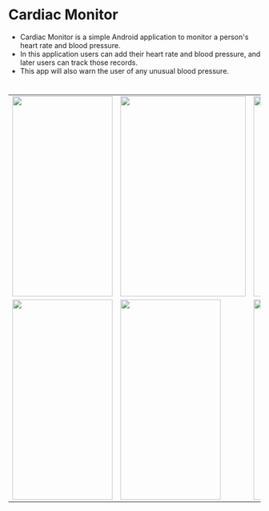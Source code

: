 


# Cardiac Monitor
* Cardiac Monitor is a simple Android application to monitor a person's heart rate and blood pressure.
* In this application users can add their heart rate and blood pressure, and later users can track those records.
*  This app will also warn the user of any unusual blood pressure.


#
<table>
  <tr> 
  <td><img src = "https://github.com/ZobayerAbedin/Cardiac-Monitor/assets/128525580/894df723-018c-4f0c-b17d-c0b645415d44" height = "400px" width="200px"/></td>
  <td> <img src = "https://github.com/ZobayerAbedin/Cardiac-Monitor/assets/128525580/4c7f641e-27ef-44a7-b655-de38172d3fad" height = "400px" width="250px" /> </td>
  <td><img src = "https://github.com/ZobayerAbedin/Cardiac-Monitor/assets/128525580/74a18e97-728d-454e-b710-4cf313134364" height = "400px" width="250px" /></td>
  <td><img src = "https://github.com/ZobayerAbedin/Cardiac-Monitor/assets/128525580/055de6d3-543d-4884-b4c9-533af68e6a0e" height = "400px" width="200spx" /></td>  
  </tr>
  
  <tr>
  <td><img src = "https://github.com/ZobayerAbedin/Cardiac-Monitor/assets/128525580/ca46a249-5341-422b-996a-2556fab6a26a" height = "400px" width="200px"/></td>
  <td><img src = "https://github.com/ZobayerAbedin/Cardiac-Monitor/assets/128525580/ad2722b1-6273-4fea-a2b1-d06d2def422c" height = "400px" width="200px"/></td>
  <td><img src = "https://github.com/ZobayerAbedin/Cardiac-Monitor/assets/128525580/ef7be124-2083-4c4b-9a8b-48e1ea6c7660" height = "400px" width="200px"/></td>
  </tr>

</table>





